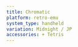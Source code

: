 ```yaml
---
title: Chromatic
platform: retro-emu
system_type: handheld
variation: Midnight / JP
accessories: + Tetris
---
```

